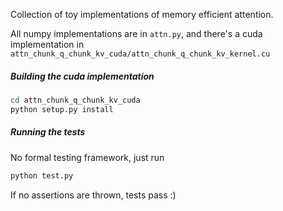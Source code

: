 Collection of toy implementations of memory efficient attention.

All numpy implementations are in `attn.py`, and there's a cuda implementation in `attn_chunk_q_chunk_kv_cuda/attn_chunk_q_chunk_kv_kernel.cu`

##### Building the cuda implementation
```sh
cd attn_chunk_q_chunk_kv_cuda
python setup.py install
```

##### Running the tests
No formal testing framework, just run 

```sh
python test.py
````

If no assertions are thrown, tests pass :)
